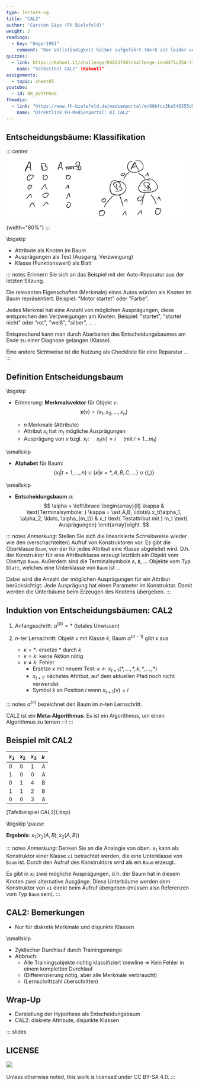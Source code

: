 ```yaml
---
type: lecture-cg
title: "CAL2"
author: "Carsten Gips (FH Bielefeld)"
weight: 2
readings:
  - key: "Unger1981"
    comment: "Der Vollständigkeit halber aufgeführt (Werk ist leider vergriffen und wird nicht mehr verlegt)"
quizzes:
  - link: https://kahoot.it/challenge/04633746?challenge-id=8471c25d-77c6-4c83-b473-6edcacfcb770_1636210513945
    name: "Selbsttest CAL2" (Kahoot)"
assignments:
  - topic: sheet05
youtube:
  - id: bR_QVYtPRx8
fhmedia:
  - link: "https://www.fh-bielefeld.de/medienportal/m/66bfcc3ba546355d5a4d41394912380e4641fc8498e8f257a98c602c11dd6ff33eb7f2ddb4fdebd433be30e9fcf91f99aaf1a484b46d2f34feac63a6e777a177"
    name: "Direktlink FH-Medienportal: KI CAL2"
---
```



## Entscheidungsbäume: Klassifikation

::: center
![](images/xor-decision-tree.png){width="80%"}
:::

\bigskip

*   Attribute als Knoten im Baum
*   Ausprägungen als Test (Ausgang, Verzweigung)
*   Klasse (Funktionswert) als Blatt

::: notes
Erinnern Sie sich an das Beispiel mit der Auto-Reparatur aus der letzten Sitzung.

Die relevanten Eigenschaften (Merkmale) eines Autos würden als Knoten im Baum
repräsentiert. Beispiel: "Motor startet" oder "Farbe".

Jedes Merkmal hat eine Anzahl von möglichen Ausprägungen, diese entsprechen den
Verzweigungen am Knoten. Beispiel: "startet", "startet nicht" oder "rot", "weiß", "silber", ... .

Entsprechend kann man durch Abarbeiten des Entscheidungsbaumes am Ende zu einer
Diagnose gelangen (Klasse).

Eine andere Sichtweise ist die Nutzung als Checkliste für eine Reparatur ...
:::


## Definition Entscheidungsbaum

\bigskip

*   Erinnerung: **Merkmalsvektor** für Objekt $v$:
    $$
        \mathbf{x}(v) = (x_1, x_2, \ldots, x_n)
    $$

    *   $n$ Merkmale (Attribute)
    *   Attribut $x_t$ hat $m_t$ mögliche Ausprägungen
    *   Ausprägung von $v$ bzgl. $x_t$: $\quad x_t(v) = i \quad$ (mit $i = 1 \ldots m_t$)

\smallskip

*   **Alphabet** für Baum:
    $$
        \lbrace x_t | t=1,\ldots,n \rbrace \cup \lbrace \kappa | \kappa = \ast,A,B,C,\ldots \rbrace \cup \lbrace (,) \rbrace
    $$

\smallskip

*   **Entscheidungsbaum** $\alpha$:
    $$
        \alpha = \left\lbrace  \begin{array}{ll}
            \kappa  & \text{Terminalsymbole: } \kappa = \ast,A,B, \ldots\\
            x_t(\alpha_1, \alpha_2, \ldots, \alpha_{m_t}) & x_t \text{ Testattribut mit } m_t \text{ Ausprägungen}
        \end{array}\right.
    $$

::: notes
*Anmerkung*: Stellen Sie sich die linearisierte Schreibweise wieder
wie den (verschachtelten) Aufruf von Konstruktoren vor. Es gibt die
Oberklasse `Baum`, von der für jedes Attribut eine Klasse abgeleitet
wird. D.h. der Konstruktor für eine Attributklasse erzeugt letztlich
ein Objekt vom Obertyp `Baum`. Außerdem sind die Terminalsymbole `A`,
`B`, ... Objekte vom Typ `Blatt`, welches eine Unterklasse von `Baum`
ist ...

Dabei wird die Anzahl der möglichen Ausprägungen für ein Attribut
berücksichtigt: Jede Ausprägung hat einen Parameter im Konstruktor.
Damit werden die Unterbäume beim Erzeugen des Knotens übergeben.
:::


## Induktion von Entscheidungsbäumen: CAL2

1)  Anfangsschritt: $\alpha^{(0)} = \ast$ (totales Unwissen)

2)  $n$-ter Lernschritt: Objekt $v$ mit Klasse $k$, Baum $\alpha^{(n-1)}$
    gibt $\kappa$ aus
    -   $\kappa = \ast$: ersetze $\ast$ durch $k$
    -   $\kappa = k$: keine Aktion nötig
    -   $\kappa \neq k$: Fehler
        *   Ersetze $\kappa$ mit neuem Test: $\kappa \gets x_{t+1}(\ast, \ldots, \ast, k, \ast, \ldots, \ast)$
        *   $x_{t+1}$: nächstes Attribut, auf dem aktuellen Pfad noch nicht verwendet
        *   Symbol $k$ an Position $i$ wenn $x_{t+1}(v) = i$

::: notes
$\alpha^{(n)}$ bezeichnet den Baum im $n$-ten Lernschritt.

CAL2 ist ein **Meta-Algorithmus**: Es ist ein Algorithmus, um einen Algorithmus
zu lernen :-)
:::


## Beispiel mit CAL2

| $x_1$ | $x_2$ | $x_3$ | $k$ |
|:------|:------|:------|:----|
| 0     | 0     | 1     | A   |
| 1     | 0     | 0     | A   |
| 0     | 1     | 4     | B   |
| 1     | 1     | 2     | B   |
| 0     | 0     | 3     | A   |

[Tafelbeispiel CAL2]{.bsp}

\bigskip
\pause

**Ergebnis**: $x_1(x_2(A, B), x_2(A, B))$

::: notes
*Anmerkung*: Denken Sie an die Analogie von oben. $x_1$ kann als
Konstruktor einer Klasse `x1` betrachtet werden, die eine Unterklasse
von `Baum` ist. Durch den Aufruf des Konstruktors wird als ein `Baum`
erzeugt.

Es gibt in $x_1$ zwei mögliche Ausprägungen, d.h. der Baum hat in
diesem Knoten zwei alternative Ausgänge. Diese Unterbäume werden
dem Konstruktor von `x1` direkt beim Aufruf übergeben (müssen also
Referenzen vom Typ `Baum` sein).
:::


## CAL2: Bemerkungen

*   Nur für diskrete Merkmale und disjunkte Klassen

\smallskip

*   Zyklischer Durchlauf durch Trainingsmenge
*   Abbruch:
    *   Alle Trainingsobjekte richtig klassifiziert \newline
        => Kein Fehler in einem kompletten Durchlauf
    *   (Differenzierung nötig, aber alle Merkmale verbraucht)
    *   (Lernschrittzahl überschritten)


## Wrap-Up

*   Darstellung der Hypothese als Entscheidungsbaum
*   CAL2: diskrete Attribute, disjunkte Klassen







<!-- DO NOT REMOVE - THIS IS A LAST SLIDE TO INDICATE THE LICENSE AND POSSIBLE EXCEPTIONS (IMAGES, ...). -->
::: slides
## LICENSE
![](https://licensebuttons.net/l/by-sa/4.0/88x31.png)

Unless otherwise noted, this work is licensed under CC BY-SA 4.0.
:::
